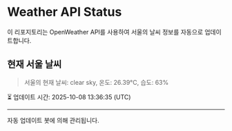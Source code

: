 
# Weather API Status

이 리포지토리는 OpenWeather API를 사용하여 서울의 날씨 정보를 자동으로 업데이트합니다.

## 현재 서울 날씨
> 서울의 현재 날씨: clear sky, 온도: 26.39°C, 습도: 63%

⏳ 업데이트 시간: 2025-10-08 13:36:35 (UTC)

---
자동 업데이트 봇에 의해 관리됩니다.
